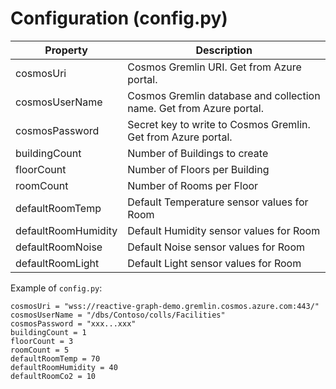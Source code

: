 # Configuration (config.py)

|Property|Description|
|-|-|
|cosmosUri|Cosmos Gremlin URI. Get from Azure portal.|
|cosmosUserName|Cosmos Gremlin database and collection name. Get from Azure portal.|
|cosmosPassword|Secret key to write to Cosmos Gremlin. Get from Azure portal.|
|buildingCount|Number of Buildings to create|
|floorCount|Number of Floors per Building|
|roomCount|Number of Rooms per Floor|
|defaultRoomTemp|Default Temperature sensor values for Room|
|defaultRoomHumidity|Default Humidity sensor values for Room|
|defaultRoomNoise|Default Noise sensor values for Room|
|defaultRoomLight|Default Light sensor values for Room|



Example of `config.py`:

```
cosmosUri = "wss://reactive-graph-demo.gremlin.cosmos.azure.com:443/"
cosmosUserName = "/dbs/Contoso/colls/Facilities"
cosmosPassword = "xxx...xxx"
buildingCount = 1
floorCount = 3
roomCount = 5
defaultRoomTemp = 70
defaultRoomHumidity = 40
defaultRoomCo2 = 10
```